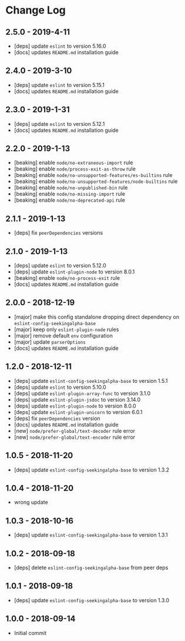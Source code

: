 # Change Log

## 2.5.0 - 2019-4-11
 - [deps] update `eslint` to version 5.16.0
 - [docs] updates `README.md` installation guide

## 2.4.0 - 2019-3-10
 - [deps] update `eslint` to version 5.15.1
 - [docs] updates `README.md` installation guide

## 2.3.0 - 2019-1-31
 - [deps] update `eslint` to version 5.12.1
 - [docs] updates `README.md` installation guide

## 2.2.0 - 2019-1-13
 - [beaking] enable `node/no-extraneous-import` rule
 - [beaking] enable `node/process-exit-as-throw` rule
 - [beaking] enable `node/no-unsupported-features/es-builtins` rule
 - [beaking] enable `node/no-unsupported-features/node-builtins` rule
 - [beaking] enable `node/no-unpublished-bin` rule
 - [beaking] enable `node/no-missing-import` rule
 - [beaking] enable `node/no-deprecated-api` rule

## 2.1.1 - 2019-1-13
 - [deps] fix `peerDependencies` versions

## 2.1.0 - 2019-1-13
 - [deps] update `eslint` to version 5.12.0
 - [deps] update `eslint-plugin-node` to version 8.0.1
 - [beaking] enable `node/no-process-exit` rule
 - [docs] updates `README.md` installation guide

## 2.0.0 - 2018-12-19
 - [major] make this config standalone dropping direct dependency on `eslint-config-seekingalpha-base`
 - [major] keep only `eslint-plugin-node` rules
 - [major] remove default `env` configuration
 - [major] update `parserOptions`
 - [docs] updates `README.md` installation guide

## 1.2.0 - 2018-12-11
 - [deps] update `eslint-config-seekingalpha-base` to version 1.5.1
 - [deps] update `eslint` to version 5.10.0
 - [deps] update `eslint-plugin-array-func` to version 3.1.0
 - [deps] update `eslint-plugin-jsdoc` to version 3.14.0
 - [deps] update `eslint-plugin-node` to version 8.0.0
 - [deps] update `eslint-plugin-unicorn` to version 6.0.1
 - [deps] fix `peerDependencies` version
 - [docs] updates `README.md` installation guide
 - [new] `node/prefer-global/text-decoder` rule error
 - [new] `node/prefer-global/text-encoder` rule error

## 1.0.5 - 2018-11-20
 - [deps] update `eslint-config-seekingalpha-base` to version 1.3.2

## 1.0.4 - 2018-11-20
 - wrong update

## 1.0.3 - 2018-10-16
 - [deps] update `eslint-config-seekingalpha-base` to version 1.3.1

## 1.0.2 - 2018-09-18
 - [deps] delete `eslint-config-seekingalpha-base` from peer deps

## 1.0.1 - 2018-09-18
 - [deps] update `eslint-config-seekingalpha-base` to version 1.3.0

## 1.0.0 - 2018-09-14
 - Initial commit